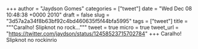 
+++
author = "Jaydson Gomes"
categories = ["tweet"]
date = "Wed Dec 08 10:48:38 +0000 2010"
draft = false
slug = "3d57a2a34f8b63bf92c4bd460635f5f44bfa5995"
tags = ["tweet"]
title = """Caralho! Slipknot no rock..."""
tweet = true
micro = true
tweet_url = "https://twitter.com/jaydson/status/12458523715702784"
+++
Caralho! Slipknot no rockinrio
